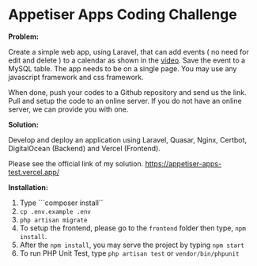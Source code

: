 # Appetiser Apps Coding Challenge

**Problem:**

Create a simple web app, using Laravel, that can add events ( no need for edit and delete ) to a calendar as shown in the [video](http://178.128.212.62/). Save the event to a MySQL table. The app needs to be on a single page. You may use any javascript framework and css framework.

When done, push your codes to a Github repository and send us the link. Pull and setup the code to an online server. If you do not have an online server, we can provide you with one.

**Solution:**

Develop and deploy an application using Laravel, Quasar, Nginx, Certbot, DigitalOcean (Backend) and Vercel (Frontend).

Please see the official link of my solution.
https://appetiser-apps-test.vercel.app/


**Installation:**

1. Type ```composer install``
2. ```cp .env.example .env```
3. ```php artisan migrate```
4. To setup the frontend, please go to the `frontend` folder then type, ```npm install```.
5. After the ```npm install```, you may serve the project by typing ```npm start```
6. To run PHP Unit Test, type ```php artisan test``` or ```vendor/bin/phpunit```
